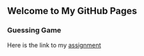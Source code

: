 ## Welcome to My GitHub Pages

### Guessing Game

Here is the link to my [assignment](https://sjl8255.github.io/guessing-game/)
